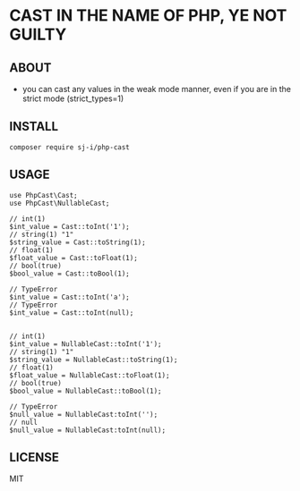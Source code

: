 # CAST IN THE NAME OF PHP, YE NOT GUILTY
## ABOUT
- you can cast any values in the weak mode manner, even if you are in the strict mode (strict_types=1)

## INSTALL
```
composer require sj-i/php-cast
```

## USAGE

```
use PhpCast\Cast;
use PhpCast\NullableCast;

// int(1)
$int_value = Cast::toInt('1');
// string(1) "1"
$string_value = Cast::toString(1);
// float(1)
$float_value = Cast::toFloat(1);
// bool(true)
$bool_value = Cast::toBool(1);

// TypeError
$int_value = Cast::toInt('a');
// TypeError
$int_value = Cast::toInt(null);


// int(1)
$int_value = NullableCast::toInt('1');
// string(1) "1"
$string_value = NullableCast::toString(1);
// float(1)
$float_value = NullableCast::toFloat(1);
// bool(true)
$bool_value = NullableCast::toBool(1);

// TypeError
$null_value = NullableCast:toInt('');
// null
$null_value = NullableCast:toInt(null);
```

## LICENSE
MIT